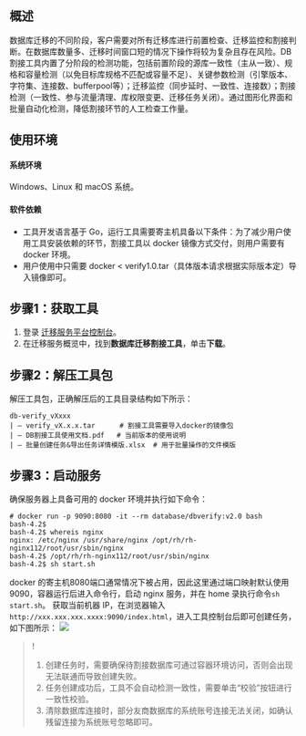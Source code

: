 ## 概述

数据库迁移的不同阶段，客户需要对所有迁移库进行前置检查、迁移监控和割接判断。在数据库数量多、迁移时间窗口短的情况下操作将较为复杂且存在风险。DB 割接工具内置了分阶段的检测功能，包括前置阶段的源库一致性（主从一致）、规格和容量检测（以免目标库规格不匹配或容量不足）、关键参数检测（引擎版本、字符集、连接数、bufferpool等）；迁移监控（同步延时、一致性、连接数）；割接检测（一致性、参与流量清理、库权限变更、迁移任务关闭）。通过图形化界面和批量自动化检测，降低割接环节的人工检查工作量。


## 使用环境

#### 系统环境

Windows、Linux 和 macOS 系统。


#### 软件依赖

- ⼯具开发语⾔基于 Go，运行工具需要寄主机具备以下条件：为了减少用户使用工具安装依赖的环节，割接工具以 docker 镜像方式交付，则用户需要有 docker 环境。
- 用户使⽤中只需要 docker < verify1.0.tar（具体版本请求根据实际版本定）导入镜像即可。

## 步骤1：获取工具

1. 登录 [迁移服务平台控制台](https://console.cloud.tencent.com/msp)。
2. 在迁移服务概览中，找到**数据库迁移割接工具**，单击**下载**。

## 步骤2：解压工具包

解压工具包，正确解压后的工具目录结构如下所示：
```plaintext
db-verify_vXxxx
| — verify_vX.x.x.tar      # 割接工具需要导入docker的镜像包
| — DB割接工具使用文档.pdf   # 当前版本的使用说明
| — 批量创建任务&导出任务详情模版.xlsx  # 用于批量操作的文件模版
```

## 步骤3：启动服务
确保服务器上具备可用的 docker 环境并执行如下命令：
```plaintext
# docker run -p 9090:8080 -it --rm database/dbverify:v2.0 bash
bash-4.2$
bash-4.2$ whereis nginx
nginx: /etc/nginx /usr/share/nginx /opt/rh/rh-nginx112/root/usr/sbin/nginx
bash-4.2$ /opt/rh/rh-nginx112/root/usr/sbin/nginx
bash-4.2$ sh start.sh
```
docker 的寄主机8080端⼝通常情况下被占用，因此这里通过端口映射默认使用9090，容器运行后进入命令行，启动 nginx 服务，并在 home 录执行命令`sh start.sh`。
获取当前机器 IP，在浏览器输入`http://xxx.xxx.xxx.xxxx:9090/index.html`，进⼊工具控制台后即可创建任务，如下图所示：
![](https://main.qcloudimg.com/raw/d19c26210bd0bddfdd535b3807a7c002.jpg)
>!
>1. 创建任务时，需要确保待割接数据库可通过容器环境访问，否则会出现无法联通而导致创建失败。
>2. 任务创建成功后，工具不会自动检测一致性，需要单击“校验”按钮进行一致性校验。
>3. 清除数据库连接时，部分友商数据库的系统账号连接无法关闭，如确认残留连接为系统账号忽略即可。

